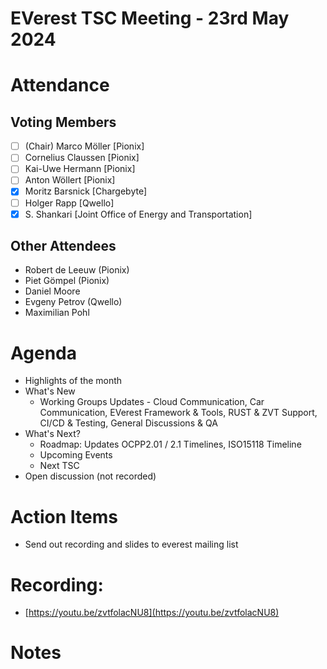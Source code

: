 # EVerest TSC Meeting - 23rd May 2024

# Attendance

## Voting Members

- [ ] (Chair) Marco Möller [Pionix]
- [ ] Cornelius Claussen [Pionix]
- [ ] Kai-Uwe Hermann [Pionix]
- [ ] Anton Wöllert [Pionix]
- [x] Moritz Barsnick [Chargebyte]
- [ ] Holger Rapp [Qwello]
- [x] S. Shankari [Joint Office of Energy and Transportation]

## Other Attendees
- Robert de Leeuw (Pionix)
- Piet Gömpel (Pionix)
- Daniel Moore
- Evgeny Petrov (Qwello)
- Maximilian Pohl

# Agenda

- Highlights of the month
- What's New
    - Working Groups Updates - Cloud Communication, Car Communication, EVerest Framework & Tools, RUST & ZVT Support, CI/CD & Testing, General Discussions & QA
- What's Next?
    - Roadmap: Updates OCPP2.01 / 2.1 Timelines, ISO15118 Timeline
    - Upcoming Events
    - Next TSC
- Open discussion (not recorded)

# Action Items
- Send out recording and slides to everest mailing list

# Recording:
- [https://youtu.be/zvtfolacNU8](https://youtu.be/zvtfolacNU8)

# Notes
